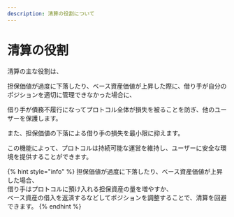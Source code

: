 ```yaml
---
description: 清算の役割について
---
```


# 清算の役割

清算の主な役割は、

担保価値が過度に下落したり、ベース資産価値が上昇した際に、借り手が自分のポジションを適切に管理できなかった場合に、

借り手が債務不履行になってプロトコル全体が損失を被ることを防ぎ、他のユーザーを保護します。

また、担保価値の下落による借り手の損失を最小限に抑えます。

この機能によって、プロトコルは持続可能な運営を維持し、ユーザーに安全な環境を提供することができます。

{% hint style="info" %}
担保価値が過度に下落したり、ベース資産価値が上昇した場合、\
借り手はプロトコルに預け入れる担保資産の量を増やすか、\
ベース資産の借入を返済するなどしてポジションを調整することで、清算を回避できます。
{% endhint %}
